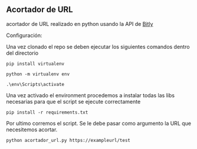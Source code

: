 ## Acortador de URL

acortador de URL realizado en python usando la API de [Bitly](https://bitly.com/)



 Configuración:

 Una vez clonado el repo se deben ejecutar los siguientes comandos dentro del directorio 


```
pip install virtualenv
```
```
python -m virtualenv env
```
```
.\env\Scripts\activate
```

Una vez activado el environment procedemos a instalar todas las libs necesarias para que el script se ejecute correctamente

```
pip install -r requirements.txt
```

Por ultimo corremos el script. Se le debe pasar como argumento la URL que necesitemos acortar.

```
python acortador_url.py https://exampleurl/test
```